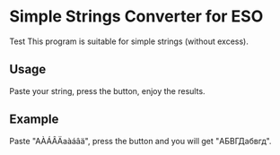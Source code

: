 # Simple Strings Converter for ESO

Test This program is suitable for simple strings (without excess).

## Usage

Paste your string, press the button, enjoy the results.

## Example

Paste "AÀÁÂÄaàáâä", press the button and you will get "АБВГДабвгд".